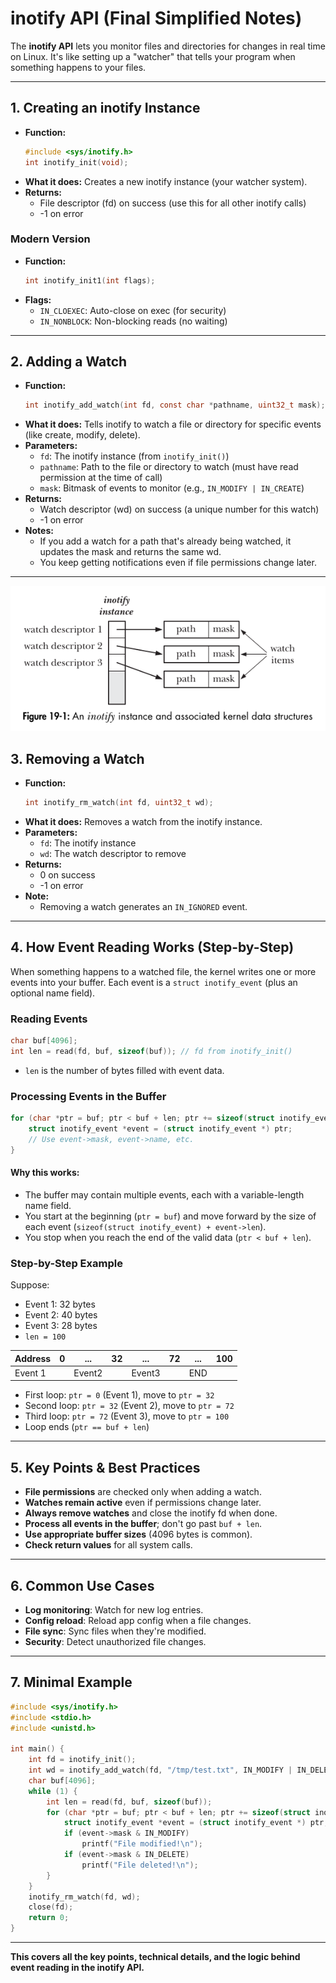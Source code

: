 # inotify API (Final Simplified Notes)

The **inotify API** lets you monitor files and directories for changes in real time on Linux. It's like setting up a "watcher" that tells your program when something happens to your files.

---

## 1. Creating an inotify Instance

- **Function:**
  ```c
  #include <sys/inotify.h>
  int inotify_init(void);
  ```
- **What it does:** Creates a new inotify instance (your watcher system).
- **Returns:**
  - File descriptor (fd) on success (use this for all other inotify calls)
  - -1 on error

### Modern Version

- **Function:**
  ```c
  int inotify_init1(int flags);
  ```
- **Flags:**
  - `IN_CLOEXEC`: Auto-close on exec (for security)
  - `IN_NONBLOCK`: Non-blocking reads (no waiting)

---

## 2. Adding a Watch

- **Function:**
  ```c
  int inotify_add_watch(int fd, const char *pathname, uint32_t mask);
  ```
- **What it does:** Tells inotify to watch a file or directory for specific events (like create, modify, delete).
- **Parameters:**
  - `fd`: The inotify instance (from `inotify_init()`)
  - `pathname`: Path to the file or directory to watch (must have read permission at the time of call)
  - `mask`: Bitmask of events to monitor (e.g., `IN_MODIFY | IN_CREATE`)
- **Returns:**
  - Watch descriptor (wd) on success (a unique number for this watch)
  - -1 on error
- **Notes:**
  - If you add a watch for a path that's already being watched, it updates the mask and returns the same wd.
  - You keep getting notifications even if file permissions change later.

---

![](../assets/inotify-api.png)

## 3. Removing a Watch

- **Function:**
  ```c
  int inotify_rm_watch(int fd, uint32_t wd);
  ```
- **What it does:** Removes a watch from the inotify instance.
- **Parameters:**
  - `fd`: The inotify instance
  - `wd`: The watch descriptor to remove
- **Returns:**
  - 0 on success
  - -1 on error
- **Note:**
  - Removing a watch generates an `IN_IGNORED` event.

---

## 4. How Event Reading Works (Step-by-Step)

When something happens to a watched file, the kernel writes one or more events into your buffer. Each event is a `struct inotify_event` (plus an optional name field).

### **Reading Events**

```c
char buf[4096];
int len = read(fd, buf, sizeof(buf)); // fd from inotify_init()
```

- `len` is the number of bytes filled with event data.

### **Processing Events in the Buffer**

```c
for (char *ptr = buf; ptr < buf + len; ptr += sizeof(struct inotify_event) + event->len) {
    struct inotify_event *event = (struct inotify_event *) ptr;
    // Use event->mask, event->name, etc.
}
```

#### **Why this works:**

- The buffer may contain multiple events, each with a variable-length name field.
- You start at the beginning (`ptr = buf`) and move forward by the size of each event (`sizeof(struct inotify_event) + event->len`).
- You stop when you reach the end of the valid data (`ptr < buf + len`).

### **Step-by-Step Example**

Suppose:

- Event 1: 32 bytes
- Event 2: 40 bytes
- Event 3: 28 bytes
- `len = 100`

| Address | 0   | ...    | 32  | ...    | 72  | ... | 100 |
| ------- | --- | ------ | --- | ------ | --- | --- | --- |
| Event 1 |     | Event2 |     | Event3 |     | END |

- First loop: `ptr = 0` (Event 1), move to `ptr = 32`
- Second loop: `ptr = 32` (Event 2), move to `ptr = 72`
- Third loop: `ptr = 72` (Event 3), move to `ptr = 100`
- Loop ends (`ptr == buf + len`)

---

## 5. Key Points & Best Practices

- **File permissions** are checked only when adding a watch.
- **Watches remain active** even if permissions change later.
- **Always remove watches** and close the inotify fd when done.
- **Process all events in the buffer**; don't go past `buf + len`.
- **Use appropriate buffer sizes** (4096 bytes is common).
- **Check return values** for all system calls.

---

## 6. Common Use Cases

- **Log monitoring**: Watch for new log entries.
- **Config reload**: Reload app config when a file changes.
- **File sync**: Sync files when they're modified.
- **Security**: Detect unauthorized file changes.

---

## 7. Minimal Example

```c
#include <sys/inotify.h>
#include <stdio.h>
#include <unistd.h>

int main() {
    int fd = inotify_init();
    int wd = inotify_add_watch(fd, "/tmp/test.txt", IN_MODIFY | IN_DELETE);
    char buf[4096];
    while (1) {
        int len = read(fd, buf, sizeof(buf));
        for (char *ptr = buf; ptr < buf + len; ptr += sizeof(struct inotify_event) + ((struct inotify_event *)ptr)->len) {
            struct inotify_event *event = (struct inotify_event *) ptr;
            if (event->mask & IN_MODIFY)
                printf("File modified!\n");
            if (event->mask & IN_DELETE)
                printf("File deleted!\n");
        }
    }
    inotify_rm_watch(fd, wd);
    close(fd);
    return 0;
}
```

---

**This covers all the key points, technical details, and the logic behind event reading in the inotify API.**
